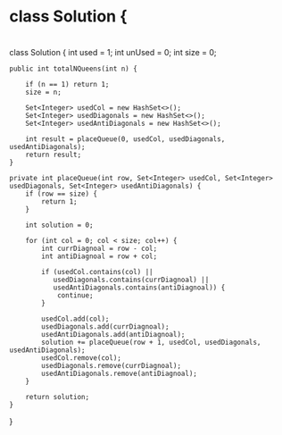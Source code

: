 # class Solution {

# 

class Solution {
    int used = 1;
    int unUsed = 0;
    int size = 0;
    
    public int totalNQueens(int n) {
        
        if (n == 1) return 1;
        size = n;
        
        Set<Integer> usedCol = new HashSet<>();
        Set<Integer> usedDiagonals = new HashSet<>();
        Set<Integer> usedAntiDiagonals = new HashSet<>();
        
        int result = placeQueue(0, usedCol, usedDiagonals, usedAntiDiagonals);        
        return result;       
    }
    
    private int placeQueue(int row, Set<Integer> usedCol, Set<Integer> usedDiagonals, Set<Integer> usedAntiDiagonals) {
        if (row == size) {
            return 1;
        }
        
        int solution = 0;
        
        for (int col = 0; col < size; col++) {
            int currDiagnoal = row - col;
            int antiDiagnoal = row + col;
            
            if (usedCol.contains(col) ||
               usedDiagonals.contains(currDiagnoal) ||
               usedAntiDiagonals.contains(antiDiagnoal)) {
                continue;
            }
            
            usedCol.add(col);
            usedDiagonals.add(currDiagnoal);
            usedAntiDiagonals.add(antiDiagnoal);
            solution += placeQueue(row + 1, usedCol, usedDiagonals, usedAntiDiagonals);
            usedCol.remove(col);
            usedDiagonals.remove(currDiagnoal);
            usedAntiDiagonals.remove(antiDiagnoal);
        }
        
        return solution;
    }
    
}
